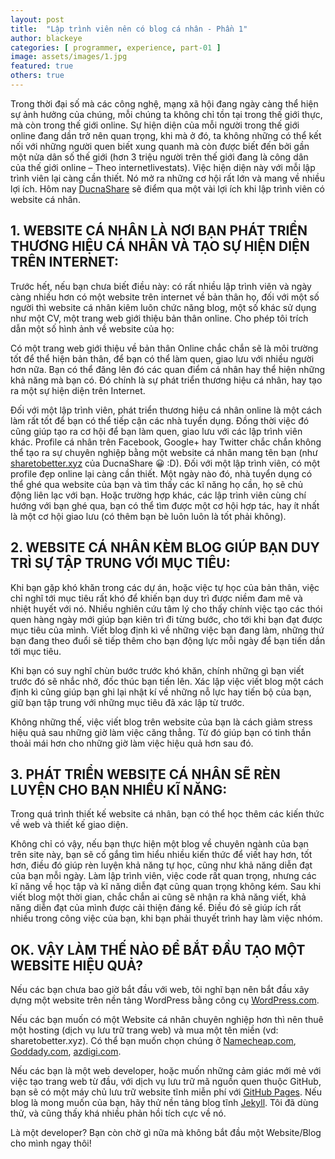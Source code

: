 ```yaml
---
layout: post
title:  "Lập trình viên nên có blog cá nhân - Phần 1"
author: blackeye
categories: [ programmer, experience, part-01 ]
image: assets/images/1.jpg
featured: true
others: true
---
```

  Trong thời đại số mà các công nghệ, mạng xã hội đang ngày càng thể hiện sự ảnh hưởng của chúng, mỗi chúng ta không chỉ tồn tại trong thế giới thực, mà còn trong thế giới online. Sự hiện diện của mỗi người trong thế giới online đang dần trở nên quan trọng, khi mà ở đó, ta không những có thể kết nối với những người quen biết xung quanh mà còn được biết đến bởi gần một nửa dân số thế giới (hơn 3 triệu người trên thế giới đang là công dân của thế giới online – Theo internetlivestats). Việc hiện diện này với mỗi lập trình viên lại càng cần thiết. Nó mở ra những cơ hội rất lớn và mang về nhiều lợi ích. Hôm nay [DucnaShare](https://ducnashare.github.io/) sẽ điểm qua một vài lợi ích khi lập trình viên có website cá nhân.

## 1. WEBSITE CÁ NHÂN LÀ NƠI BẠN PHÁT TRIỂN THƯƠNG HIỆU CÁ NHÂN VÀ TẠO SỰ HIỆN DIỆN TRÊN INTERNET:

  Trước hết, nếu bạn chưa biết điều này: có rất nhiều lập trình viên và ngày càng nhiều hơn có một website trên internet về bản thân họ, đối với một số người thì website cá nhân kiêm luôn chức năng blog, một số khác sử dụng như một CV, một trang web giới thiệu bản thân online. Cho phép tôi trích dẫn một số hình ảnh về website của họ:
  
  Có một trang web giới thiệu về bản thân Online chắc chắn sẽ là môi trường tốt để thể hiện bản thân, để bạn có thể làm quen, giao lưu với nhiều người hơn nữa. Bạn có thể đăng lên đó các quan điểm cá nhân hay thể hiện những khả năng mà bạn có. Đó chính là sự phát triển thương hiệu cá nhân, hay tạo ra một sự hiện diện trên Internet.

  Đối với một lập trình viên, phát triển thương hiệu cá nhân online là một cách làm rất tốt để bạn có thể tiếp cận các nhà tuyển dụng. Đồng thời việc đó cũng giúp tạo ra cơ hội để bạn làm quen, giao lưu với các lập trình viên khác. Profile cá nhân trên Facebook, Google+ hay  Twitter chắc chắn không thể tạo ra sự chuyên nghiệp bằng một website cá nhân mang tên bạn (như [sharetobetter.xyz](sharetobetter.xyz) của DucnaShare 😀 :D). Đối với một lập trình viên, có một profile đẹp online lại càng cần thiết. Một ngày nào đó, nhà tuyển dụng có thể ghé qua website của bạn và tìm thấy các kĩ năng họ cần, họ sẽ chủ động liên lạc với bạn. Hoặc trường hợp khác, các lập trình viên cùng chí hướng với bạn ghé qua, bạn có thể tìm được một cơ hội hợp tác, hay ít nhất là một cơ hội giao lưu (có thêm bạn bè luôn luôn là tốt phải không).
  
## 2. WEBSITE CÁ NHÂN KÈM BLOG GIÚP BẠN DUY TRÌ SỰ TẬP TRUNG VỚI MỤC TIÊU:

  Khi bạn gặp khó khăn trong các dự án, hoặc việc tự học của bản thân, việc chỉ nghĩ tới mục tiêu rất khó để khiến bạn duy trì được niềm đam mê và nhiệt huyết với nó. Nhiều nghiên cứu tâm lý cho thấy chính việc tạo các thói quen hàng ngày mới giúp bạn kiên trì đi từng bước, cho tới khi bạn đạt được mục tiêu của mình. Viết blog định kì về những việc bạn đang làm, những thứ bạn đang theo đuổi sẽ tiếp thêm cho bạn động lực mỗi ngày để bạn tiến dần tới mục tiêu.

  Khi bạn có suy nghĩ chùn bước trước khó khăn, chính những gì bạn viết trước đó sẽ nhắc nhở, đốc thúc bạn tiến lên. Xác lập việc viết blog một cách định kì cũng giúp bạn ghi lại nhật kí về những nỗ lực hay tiến bộ của bạn, giữ bạn tập trung với những mục tiêu đã xác lập từ trước.

  Không những thế, việc viết blog trên website của bạn là cách giảm stress hiệu quả sau những giờ làm việc căng thẳng. Từ đó giúp bạn có tinh thần thoải mái hơn cho những giờ làm việc hiệu quả hơn sau đó.
  
## 3. PHÁT TRIỂN WEBSITE CÁ NHÂN SẼ RÈN LUYỆN CHO BẠN NHIỀU KĨ NĂNG:

  Trong quá trình thiết kế website cá nhân, bạn có thể học thêm các kiến thức về web và thiết kế giao diện.

  Không chỉ có vậy, nếu bạn thực hiện một blog về chuyên ngành của bạn trên site này, bạn sẽ cố gắng tìm hiểu nhiều kiến thức để viết hay hơn, tốt hơn, điều đó giúp rèn luyện khả năng tự học, cũng như khả năng diễn đạt của bạn mỗi ngày. Làm lập trình viên, việc code rất quan trọng, nhưng các kĩ năng về học tập và kĩ năng diễn đạt cũng quan trọng không kém. Sau khi viết blog một thời gian, chắc chắn ai cũng sẽ nhận ra khả năng viết, khả năng diễn đạt của mình được cải thiện đáng kể. Điều đó sẽ giúp ích rất nhiều trong công việc của bạn, khi bạn phải thuyết trình hay làm việc nhóm.

## OK. VẬY LÀM THẾ NÀO ĐỂ BẮT ĐẦU TẠO MỘT WEBSITE HIỆU QUẢ?

  Nếu các bạn chưa bao giờ bắt đầu với web, tôi nghĩ bạn nên bắt đầu xây dựng một website trên nền tảng WordPress bằng công cụ [WordPress.com](https://wordpress.com/).

  Nếu các bạn muốn có một Website cá nhân chuyên nghiệp hơn thì nên thuê một hosting (dịch vụ lưu trữ trang web) và mua một tên miền (vd: sharetobetter.xyz). Có thể bạn muốn chọn chúng ở [Namecheap.com](https://www.namecheap.com/), [Goddady.com](https://godaddy.com/), [azdigi.com](https://azdigi.com/).

  Nếu các bạn là một web developer, hoặc muốn những cảm giác mới mẻ với việc tạo trang web từ đầu, với dịch vụ lưu trữ mã nguồn quen thuộc GitHub, bạn sẽ có một máy chủ lưu trữ website tĩnh miễn phí với [GitHub Pages](https://pages.github.com/). Nếu blog là mong muốn của bạn, hãy thử nền tảng blog tĩnh [Jekyll](https://jekyllrb.com/). Tôi đã dùng thử, và cũng thấy khá nhiều phản hồi tích cực về nó.

  Là một developer? Bạn còn chờ gì nữa mà không bắt đầu một Website/Blog cho mình ngay thôi!
